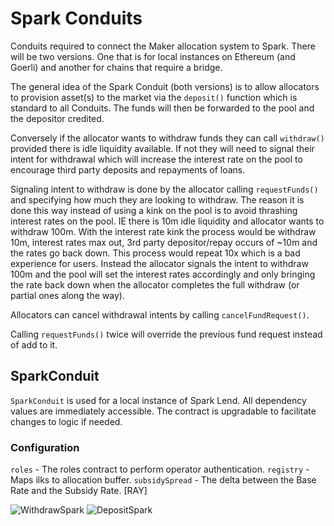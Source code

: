 # Spark Conduits

Conduits required to connect the Maker allocation system to Spark. There will be two versions. One that is for local instances on Ethereum (and Goerli) and another for chains that require a bridge.

The general idea of the Spark Conduit (both versions) is to allow allocators to provision asset(s) to the market via the `deposit()` function which is standard to all Conduits. The funds will then be forwarded to the pool and the depositor credited.

Conversely if the allocator wants to withdraw funds they can call `withdraw()` provided there is idle liquidity available. If not they will need to signal their intent for withdrawal which will increase the interest rate on the pool to encourage third party deposits and repayments of loans.

Signaling intent to withdraw is done by the allocator calling `requestFunds()` and specifying how much they are looking to withdraw. The reason it is done this way instead of using a kink on the pool is to avoid thrashing interest rates on the pool. IE there is 10m idle liquidity and allocator wants to withdraw 100m. With the interest rate kink the process would be withdraw 10m, interest rates max out, 3rd party depositor/repay occurs of ~10m and the rates go back down. This process would repeat 10x which is a bad experience for users. Instead the allocator signals the intent to withdraw 100m and the pool will set the interest rates accordingly and only bringing the rate back down when the allocator completes the full withdraw (or partial ones along the way).

Allocators can cancel withdrawal intents by calling `cancelFundRequest()`.

Calling `requestFunds()` twice will override the previous fund request instead of add to it.

## SparkConduit

`SparkConduit` is used for a local instance of Spark Lend. All dependency values are immediately accessible. The contract is upgradable to facilitate changes to logic if needed.

### Configuration

`roles` - The roles contract to perform operator authentication.
`registry` - Maps ilks to allocation buffer.
`subsidySpread` - The delta between the Base Rate and the Subsidy Rate. [RAY]

![WithdrawSpark](https://github.com/marsfoundation/spark-conduits/assets/44272939/a3e15eca-b8f8-42e8-bd18-0bc964c3efc7)
![DepositSpark](https://github.com/marsfoundation/spark-conduits/assets/44272939/ae246844-94de-4720-99d0-7ee8f7683a80)
